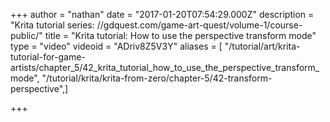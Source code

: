 +++
author = "nathan"
date = "2017-01-20T07:54:29.000Z"
description = "Krita tutorial series: //gdquest.com/game-art-quest/volume-1/course-public/"
title = "Krita tutorial: How to use the perspective transform mode"
type = "video"
videoid = "ADriv8Z5V3Y"
aliases = [ "/tutorial/art/krita-tutorial-for-game-artists/chapter_5/42_krita_tutorial_how_to_use_the_perspective_transform_mode", "/tutorial/krita/krita-from-zero/chapter-5/42-transform-perspective",]

+++